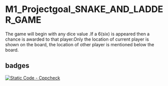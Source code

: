 # M1_Projectgoal_SNAKE_AND_LADDER_GAME
The game will begin with any dice value .If a 6(six) is appeared then a chance is awarded to that player.Only the location of current player is shown on the board, the location of other player is mentioned below the board.

## badges

[![Static Code - Cppcheck](https://github.com/GANGATHARUN/M1_Projectgoal_SNAKE_AND_LADDER_GAME/actions/workflows/check.yml/badge.svg)](https://github.com/GANGATHARUN/M1_Projectgoal_SNAKE_AND_LADDER_GAME/actions/workflows/check.yml)

